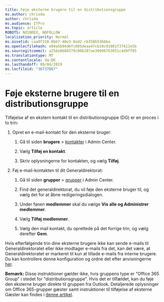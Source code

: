 ```yaml
---
title: Føje eksterne brugere til en distributionsgruppe
ms.author: chrisda
author: chrisda
ms.audience: ITPro
ms.topic: article
ROBOTS: NOINDEX, NOFOLLOW
localization_priority: Normal
ms.assetid: caa0f310-0bb7-48e3-8ad2-cb358b53bbba
ms.openlocfilehash: e84a5b04d6fc805deaa47cb10c91081f37411e5b
ms.sourcegitcommit: a256e8680379c006287ae30996763051c4d9ff85
ms.translationtype: MT
ms.contentlocale: da-DK
ms.lasthandoff: 09/04/2019
ms.locfileid: "36737867"
---
```

# <a name="add-external-users-to-a-distribution-group"></a>Føje eksterne brugere til en distributionsgruppe

Tilføjelse af en ekstern kontakt til en distributionsgruppe (DG) er en proces i to trin:
  
1. Opret en e-mail-kontakt for den eksterne bruger:
    
    1. Gå til siden **brugere** > [kontakter](https://admin.microsoft.com/adminportal/home#/Contact) i Admin Center. 
    
    2. Vælg **Tilføj en kontakt**.
    
    3. Skriv oplysningerne for kontakten, og vælg **Tilføj**.
    
2. Føj e-mail-kontakten til dit Generaldirektorat:
    
    1. Gå til siden **grupper** > [grupper](https://admin.microsoft.com/adminportal/home#/groups) i Admin Center. 
    
    2. Find det generaldirektorat, du vil føje den eksterne bruger til, og vælg det for at åbne redigeringsdialogen.
    
    3. Under fanen **medlemmer** skal du vælge **Vis alle og Administrer medlemmer**. 
    
    4. Vælg **Tilføj medlemmer**.
    
    5. Vælg den mail kontakt, du oprettede på det forrige trin, og vælg derefter **Gem**.
    
Hvis efterfølgende trin dine eksterne brugere ikke kan sende e-mails til Generaldirektoratet eller ikke modtager e-mails fra det, kan det være, at Generaldirektoratet er markeret til kun at tillade e-mails fra interne brugere. Du kan kontrollere denne konfiguration og ordne det efter anvisningerne [her](https://docs.microsoft.com/exchange/mail-flow-best-practices/non-delivery-reports-in-exchange-online/fix-error-code-5-7-133-in-exchange-online).
  
 **Bemærk:** Disse instruktioner gælder ikke, hvis gruppens type er "Office 365 Group" i stedet for "distributionsgruppe". Hvis det er tilfældet, kan du føje den eksterne bruger direkte til gruppen fra Outlook. Detaljerede oplysninger om Office 365-grupper gæster samt instruktioner til tilføjelse af eksterne Gæster kan findes i [denne artikel](https://support.office.com/article/Guest-access-in-Office-365-Groups-bfc7a840-868f-4fd6-a390-f347bf51aff6.aspx).
  